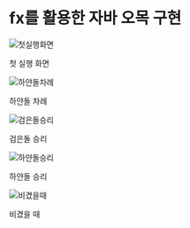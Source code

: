# fx를 활용한 자바 오목 구현

![첫실행화면](https://user-images.githubusercontent.com/114050357/231196818-a3e23ffb-4389-4c6c-b7c4-be90cc69fa9c.PNG)

첫 실행 화면

![하얀돌차례](https://user-images.githubusercontent.com/114050357/231196900-64d0d981-9c84-4c42-baf9-4108cdd56ad7.PNG)

하얀돌 차례


![검은돌승리](https://user-images.githubusercontent.com/114050357/231196968-4af6a657-d4ba-4740-9b62-4122c5a9ef81.PNG)

검은돌 승리


![하얀돌승리](https://user-images.githubusercontent.com/114050357/231197018-1161a965-2ff9-4a5c-80e7-5fb10f6d6d13.PNG)

하얀돌 승리

![비겼을때](https://user-images.githubusercontent.com/114050357/231197055-c59cee06-76bf-44d5-b991-74984d616997.PNG)

비겼을 때
